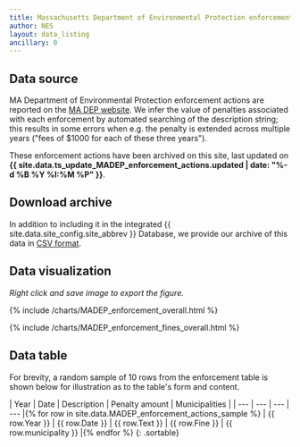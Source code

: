 ```yaml
---
title: Massachusetts Department of Environmental Protection enforcement action data
author: NES
layout: data_listing
ancillary: 0
---
```


## Data source

MA Department of Environmental Protection enforcement actions are reported on the [MA DEP website](http://www.mass.gov/eea/agencies/massdep/service/enforcement/enforcement-actions-2017.html).  We infer the value of penalties associated with each enforcement by automated searching of the description string; this results in some errors when e.g. the penalty is extended across multiple years ("fees of $1000 for each of these three years").

These enforcement actions have been archived on this site, last updated on **{{ site.data.ts_update_MADEP_enforcement_actions.updated | date: "%-d %B %Y %I:%M %P" }}**.

## Download archive

In addition to including it in the integrated {{ site.data.site_config.site_abbrev }} Database, we provide our archive of this data in [CSV format](MADEP_enforcement_actions.csv).

## Data visualization

*Right click and save image to export the figure.*

{% include /charts/MADEP_enforcement_overall.html %}

{% include /charts/MADEP_enforcement_fines_overall.html %}


## Data table

For brevity,  a random sample of 10 rows from the enforcement table is shown below for illustration as to the table's form and content.

<!-- Note: need to have the for loop markup on the same line as the table rows as described here: http://stackoverflow.com/questions/35642820/jekyll-how-to-use-for-loop-to-generate-table-row-within-the-same-table-inside-m -->

| Year | Date | Description | Penalty amount | Municipalities | 
| --- | --- | --- | --- |{% for row in site.data.MADEP_enforcement_actions_sample %}
| {{ row.Year }} | {{ row.Date }} | {{ row.Text }} | {{ row.Fine }} | {{ row.municipality }} |{% endfor %}
{: .sortable}

